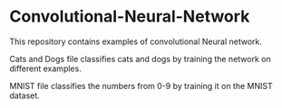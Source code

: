 # Convolutional-Neural-Network

This repository contains examples of convolutional Neural network.

Cats and Dogs file classifies cats and dogs by training the network on different examples.

MNIST file classifies the numbers from 0-9 by training it on the MNIST dataset.
